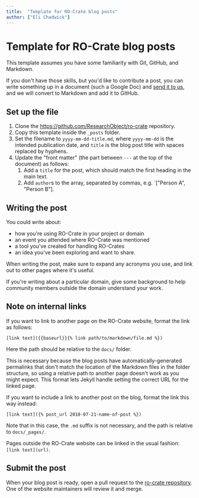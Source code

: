 ```yaml
---
title:  "Template for RO-Crate blog posts"
author: ["Eli Chadwick"]
---
```


# Template for RO-Crate blog posts

This template assumes you have some familiarity with Git, GitHub, and Markdown.

If you don't have those skills, but you'd like to contribute a post, you can write something up in a document (such a Google Doc) and [send it to us](../pages/community/community.md#contact-us), and we will convert to Markdown and add it to GitHub.

## Set up the file

1. Clone the https://github.com/ResearchObject/ro-crate repository.
1. Copy this template inside the `_posts` folder.
1. Set the filename to `yyyy-mm-dd-title.md`, where `yyyy-mm-dd` is the intended publication date, and `title` is the blog post title with spaces replaced by hyphens.
2. Update the "front matter" (the part between `---` at the top of the document) as follows:
    1. Add a `title` for the post, which should match the first heading in the main text.
    2. Add `author`s to the array, separated by commas, e.g. `["Person A", "Person B"].

## Writing the post

You could write about:
* how you're using RO-Crate in your project or domain
* an event you attended where RO-Crate was mentioned
* a tool you've created for handling RO-Crates
* an idea you've been exploring and want to share.

When writing the post, make sure to expand any acronyms you use, and link out to other pages where it's useful.

If you're writing about a particular domain, give some background to help community members outside 
the domain understand your work.


## Note on internal links

If you want to link to another page on the RO-Crate website, format the link as follows:

```
[link text]({{baseurl}}{% link path/to/markdown/file.md %})
```

Here the path should be relative to the `docs/` folder.

This is necessary because the blog posts have automatically-generated permalinks that don't match the location of the Markdown files in the folder structure, so using a relative path to another page doesn't work as you might expect. This format lets Jekyll handle setting the correct URL for the linked page.

If you want to include a link to another post on the blog, format the link this way instead:

```
[link text]({% post_url 2010-07-21-name-of-post %})
```

Note that in this case, the `.md` suffix is not necessary, and the path is relative to `docs/_pages/`.

Pages outside the RO-Crate website can be linked in the usual fashion: `[link text](url)`.

## Submit the post

When your blog post is ready, open a pull request to the [ro-crate repository](https://github.com/ResearchObject/ro-crate). One of the website maintainers will review it and merge.
